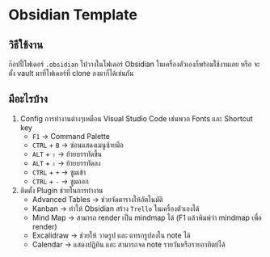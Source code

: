 # Obsidian Template

## วิธีใช้งาน
ก๊อปปี้โฟเดอร์ `.obsidian` ไปวางในโฟเดอร์ Obsidian ในเครื่องตัวเองก็พร้อมใช้งานเลย หรือ จะตั้ง vault มาที่โฟเดอร์ที่ clone ลงมาก็ได้เช่นกัน

## มีอะไรบ้าง
1. Config การทำงานต่างๆเหมือน Visual Studio Code เช่นพวก Fonts และ Shortcut key
    * `F1` → Command Palette
    * `CTRL` + `B` → ซ่อนแสดงเมนูซ้ายมือ
    * `ALT` + `⇧` → ย้ายบรรทัดขึ้น
    * `ALT` + `⇩` → ย้ายบรรทัดลง
    * `CTRL` + `+` → ซูมเข้า
    * `CTRL` + `-` → ซูมออก
2. ติดตั้ง Plugin ช่วยในการทำงาน
    * Advanced Tables → ช่วยจัดตารางให้อัตโนมัติ
    * Kanban → ทำให้ Obsidian สร้าง `Trello` ในเครื่องตัวเองได้
    * Mind Map → สามารถ render เป็น mindmap ได้ (F1 แล้วพิมพ์ว่า mindmap เพื่อ render)
    * Excalidraw → ช่วยให้ วาดรูป และ แทรกรูปลงใน note ได้
    * Calendar → แสดงปฏิทิน และ สามารถจด note รายวันหรือรายอาทิตย์ได้
